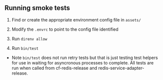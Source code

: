 ## Running smoke tests

1. Find or create the appropriate environment config file in `assets/`

1. Modify the `.envrc` to point to the config file identified

1. Run `direnv allow`

1. Run `bin/test`

* Note `bin/test` does not run retry tests but that is just testing test helpers for use in waiting for asyncronous processes to complete. All tests are run when called from cf-redis-release and redis-service-adapter-release.